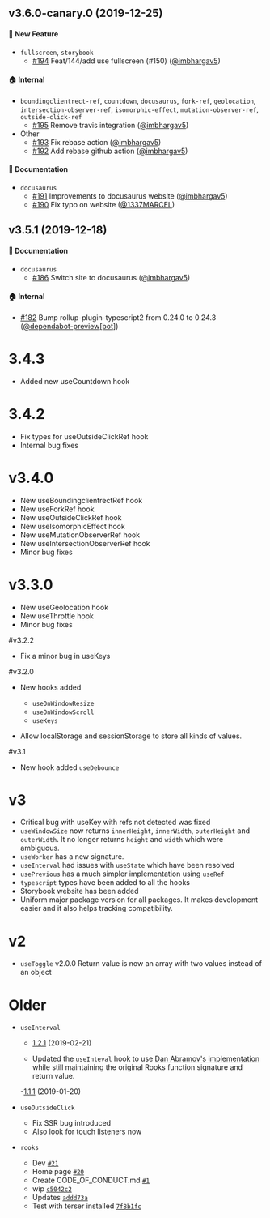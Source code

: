 <!-- DO NOT CHANGE THESE COMMENTS - See .github/actions/trigger-github-release/update-changelog.js -->
<!-- insert-new-changelog-here -->

## v3.6.0-canary.0 (2019-12-25)

#### :rocket: New Feature
* `fullscreen`, `storybook`
  * [#194](https://github.com/imbhargav5/rooks/pull/194) Feat/144/add use fullscreen (#150) ([@imbhargav5](https://github.com/imbhargav5))

#### :house: Internal
* `boundingclientrect-ref`, `countdown`, `docusaurus`, `fork-ref`, `geolocation`, `intersection-observer-ref`, `isomorphic-effect`, `mutation-observer-ref`, `outside-click-ref`
  * [#195](https://github.com/imbhargav5/rooks/pull/195) Remove travis integration ([@imbhargav5](https://github.com/imbhargav5))
* Other
  * [#193](https://github.com/imbhargav5/rooks/pull/193) Fix rebase action ([@imbhargav5](https://github.com/imbhargav5))
  * [#192](https://github.com/imbhargav5/rooks/pull/192) Add rebase github action ([@imbhargav5](https://github.com/imbhargav5))

#### :memo: Documentation
* `docusaurus`
  * [#191](https://github.com/imbhargav5/rooks/pull/191) Improvements to docusaurus website ([@imbhargav5](https://github.com/imbhargav5))
  * [#190](https://github.com/imbhargav5/rooks/pull/190) Fix typo on website ([@1337MARCEL](https://github.com/1337MARCEL))














## v3.5.1 (2019-12-18)

#### :memo: Documentation
* `docusaurus`
  * [#186](https://github.com/imbhargav5/rooks/pull/186) Switch site to docusaurus ([@imbhargav5](https://github.com/imbhargav5))
  
#### :house: Internal
* [#182](https://github.com/imbhargav5/rooks/pull/182) Bump rollup-plugin-typescript2 from 0.24.0 to 0.24.3 ([@dependabot-preview[bot]](https://github.com/apps/dependabot-preview))






# 3.4.3

- Added new useCountdown hook

# 3.4.2

- Fix types for useOutsideClickRef hook
- Internal bug fixes

# v3.4.0

- New useBoundingclientrectRef hook
- New useForkRef hook
- New useOutsideClickRef hook
- New useIsomorphicEffect hook
- New useMutationObserverRef hook
- New useIntersectionObserverRef hook
- Minor bug fixes

# v3.3.0

- New useGeolocation hook
- New useThrottle hook
- Minor bug fixes

#v3.2.2

- Fix a minor bug in useKeys

#v3.2.0

- New hooks added

  - `useOnWindowResize`
  - `useOnWindowScroll`
  - `useKeys`

- Allow localStorage and sessionStorage to store all kinds of values.

#v3.1

- New hook added `useDebounce`

# v3

- Critical bug with useKey with refs not detected was fixed
- `useWindowSize` now returns `innerHeight`, `innerWidth`, `outerHeight` and `outerWidth`. It no longer returns `height` and `width` which were ambiguous.
- `useWorker` has a new signature.
- `useInterval` had issues with `useState` which have been resolved
- `usePrevious` has a much simpler implementation using `useRef`
- `typescript` types have been added to all the hooks
- Storybook website has been added
- Uniform major package version for all packages. It makes development easier and it also helps tracking compatibility.

# v2

- `useToggle` v2.0.0 Return value is now an array with two values instead of an object

# Older

- `useInterval`

  - [1.2.1](https://github.com/imbhargav5/rooks/compare/@rooks/use-interval@1.2.0...@rooks/use-interval@1.2.1) (2019-02-21)

  - Updated the `useInteval` hook to use [Dan Abramov's implementation](https://overreacted.io/making-setinterval-declarative-with-react-hooks/) while still maintaining the original Rooks function signature and return value.

  -[1.1.1](https://github.com/imbhargav5/rooks/compare/@rooks/use-interval@1.1.0...@rooks/use-interval@1.1.1) (2019-01-20)

- `useOutsideClick`
  - Fix SSR bug introduced
  - Also look for touch listeners now
- `rooks`
  - Dev [`#21`](https://github.com/react-hooks-org/rooks/pull/21)
  - Home page [`#20`](https://github.com/react-hooks-org/rooks/pull/20)
  - Create CODE_OF_CONDUCT.md [`#1`](https://github.com/react-hooks-org/rooks/pull/1)
  - wip [`c5042c2`](https://github.com/react-hooks-org/rooks/commit/c5042c20d3516ae37f81a0589dd2ec782da82019)
  - Updates [`addd73a`](https://github.com/react-hooks-org/rooks/commit/addd73a7a3fca200ac5343efbe6a8545c463e282)
  - Test with terser installed [`7f8b1fc`](https://github.com/react-hooks-org/rooks/commit/7f8b1fcfff8ef59c48a784696ebe5dc51017eb57)

